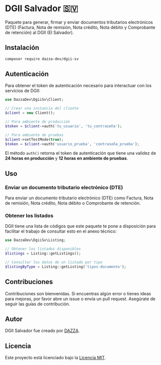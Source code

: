 # DGII Salvador 🇸🇻

Paquete para generar, firmar y enviar documentos tributarios electrónicos (DTE) (Factura, Nota de remisión, Nota crédito, Nota débito y Comprobante de retención) al DGII (El Salvador).

## Instalación

```bash
composer require dazza-dev/dgii-sv
```

## Autenticación

Para obtener el token de autenticación necesario para interactuar con los servicios de DGII:

```php
use DazzaDev\DgiiSv\Client;

// Crear una instancia del cliente
$client = new Client();

// Para ambiente de producción
$token = $client->auth('tu_usuario', 'tu_contraseña');

// Para ambiente de pruebas
$client->setTestMode(true);
$token = $client->auth('usuario_prueba', 'contraseña_prueba');
```

El método `auth()` retorna el token de autenticación que tiene una validez de **24 horas en producción** y **12 horas en ambiente de pruebas**.

## Uso

### Enviar un documento tributario electrónico (DTE)

Para enviar un documento tributario electrónico (DTE) como Factura, Nota de remisión, Nota crédito, Nota débito o Comprobante de retención.

### Obtener los listados

DGII tiene una lista de códigos que este paquete te pone a disposición para facilitar el trabajo de consultar esto en el anexo técnico:

```php
use DazzaDev\DgiiSv\Listing;

// Obtener los listados disponibles
$listings = Listing::getListings();

// Consultar los datos de un listado por tipo
$listingByType = Listing::getListing('tipos-documento');
```

## Contribuciones

Contribuciones son bienvenidas. Si encuentras algún error o tienes ideas para mejoras, por favor abre un issue o envía un pull request. Asegúrate de seguir las guías de contribución.

## Autor

DGII Salvador fue creado por [DAZZA](https://github.com/dazza-dev).

## Licencia

Este proyecto está licenciado bajo la [Licencia MIT](https://opensource.org/licenses/MIT).
